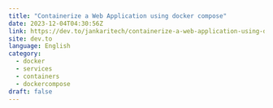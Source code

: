 ```yaml
---
title: "Containerize a Web Application using docker compose"
date: 2023-12-04T04:30:56Z
link: https://dev.to/jankaritech/containerize-a-web-application-using-docker-compose-255a?utm_medium=RSS&utm_source=news.12bit.vn
site: dev.to
language: English
category:
  - docker
  - services
  - containers
  - dockercompose
draft: false
---
```

